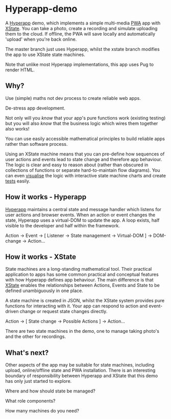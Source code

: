 # Hyperapp-demo
A [Hyperapp](https://hyperapp.dev/) demo, which implements a simple multi-media [PWA](https://developer.mozilla.org/en-US/docs/Web/Progressive_web_apps) app with [XState](https://xstate.js.org). You can take a photo, create a recording and simulate uploading them to the cloud. If offline, the PWA will save locally and automatically 'upload' when you're back online.

The master branch just uses Hyperapp, whilst the xstate branch modifies the app to use XState state machines.

Note that unlike most Hyperapp implementations, this app uses Pug to render HTML.

## Why?

Use (simple) maths not dev process to create reliable web apps.

De-stress app development.

Not only will you _know_ that your app's pure functions work (existing testing) but you will also _know_ that the business logic which wires them together also works!

You can use easily accessible mathematical principles to build reliable apps rather than software process.

Using an XState machine means that you can pre-define how sequences of user actions and events lead to state change and therefore app behaviour. The logic is clear and easy to reason about (rather than obscured in collections of functions or separate hard-to-maintain flow diagrams). You can even [visualise](https://statecharts.github.io/xstate-viz/) the logic with interactive state machine charts and create [tests](https://glebbahmutov.com/blog/hyperapp-state-machine/#testing-from-state-machine) easily.

## How it works - Hyperapp

[Hyperapp](https://hyperapp.dev/) maintains a central state and message handler which listens for user actions and browser events. When an action or event changes the state, Hyperapp uses a virtual-DOM to update the app. A loop exists, half visible to the developer and half within the framework.

Action -> Event -> [ Listener -> State management -> Virtual-DOM ] -> DOM-change -> Action...

## How it works - XState

State machines are a long-standing mathematical tool. Their practical application to apps has some common practical and conceptual features with how Hyperapp defines app behaviour. The main difference is that [XState](https://xstate.js.org) enables the relationships between Actions, Events and State to be defined unambiguously in one place.

A state machine is created in JSON, whilst the XState system provides pure functions for interacting with it. Your app can respond to action and event-driven change or request state changes directly.

Action -> [ State change -> Possible Actions ] -> Action...

There are two state machines in the demo, one to manage taking photo's and the other for recordings.

## What's next?

Other aspects of the app may be suitable for state machines, including upload, online/offline state and PWA installation. There is an interesting boundary of responsibility between Hyperapp and XState that this demo has only just started to explore.

Where and how should state be managed?

What role components?

How many machines do you need?
